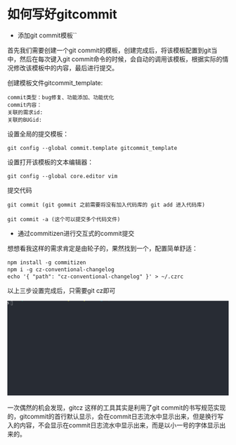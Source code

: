 # 如何写好gitcommit

* 添加git commit模板\`\`

首先我们需要创建一个git commit的模板，创建完成后，将该模板配置到git当中，然后在每次键入git commit命令的时候，会自动的调用该模板，根据实际的情况修改该模板中的内容，最后进行提交。

创建模板文件gitcommit\_template:

```text
commit类型：bug修复、功能添加、功能优化
commit内容：
关联的需求id:
关联的BUGid:
```

设置全局的提交模板：

```text
git config --global commit.template gitcommit_template
```

设置打开该模板的文本编辑器：

```text
git config --global core.editor vim
```

提交代码

```text
git commit (git gommit 之前需要将没有加入代码库的 git add 进入代码库)

git commit -a (这个可以提交多个代码文件)
```

* 通过commitizen进行交互式的commit提交

想想看我这样的需求肯定是由轮子的，果然找到一个，配置简单舒适：

```text
npm install -g commitizen
npm i -g cz-conventional-changelog
echo '{ "path": "cz-conventional-changelog" }' > ~/.czrc
```

以上三步设置完成后，只需要git cz即可

![gitcommit](../.gitbook/assets/gitcommit.gif)

一次偶然的机会发现，gitcz 这样的工具其实是利用了git commit的书写规范实现的，gitcommit的首行默认显示，会在commit日志流水中显示出来，但是换行写入的内容，不会显示在commit日志流水中显示出来，而是以小一号的字体显示出来的。


